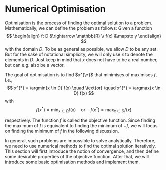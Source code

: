 # Numerical Optimisation

Optimisation is the process of finding the optimal solution to a problem. 
Mathematically, we can define the problem as follows: Given a function 
$$
\begin{align}
f: D &\rightarrow \mathbb{R} \\
f(x) &\mapsto y
\end{align}
$$
with the domain $D$. To be as general as possible, we allow $D$ to 
be any set. But for the sake of notational simplicity, we will only use $x$
to denote the elements in $D$. Just keep in mind that $x$ does not have 
to be a real number, but can e.g. also be a vector.

The goal of optimisation is to find 
$x^{\*}$ that minimises of maximises $f$, i.e., 
$$
  x^{*} = \argmin{x \in D} f(x) 
  \quad \text{or} \quad
  x^{*} = \argmax{x \in D} f(x)
$$
with
$$
  f(x^{*}) = \min_{x \in D} f(x) 
  \quad \text{or} \quad
  f(x^{*}) = \max_{x \in D} f(x)
$$

respectively. The function $f$ is called the objective function. 
Since finding the maximum of $f$ is equivalent to finding the minimum 
of $-f$, we will focus on finding the minimum of $f$ in the 
following discussion. 

In general, such problems are impossible to solve analytically. Therefore, 
we need to use numerical methods to find the optimal solution iteratively.
This section will first introduce the notion of convergence, and then 
define some desirable properties of the objective function. After that, 
we will introduce some basic optimisation methods and implement them.

